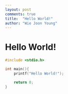 ```yaml
---
layout: post
comments: true
title:  "Hello World!"
author: "Wie Joon Young"
---
```


# Hello World!

```C++
#include <stdio.h>

int main(){
    printf("Hello World!");

	return 0;
}
```

